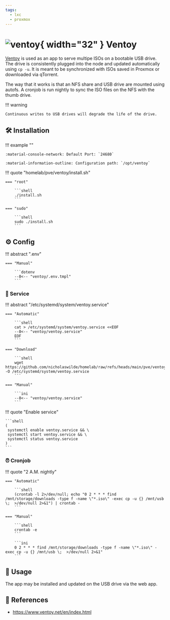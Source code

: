 ```yaml
---
tags:
  - lxc
  - proxmox
---
```

# ![ventoy](https://a.fsdn.com/allura/p/ventoy/icon?83b3cf3559dee8e8a1302821225c2e6076b1e2fded2a1ddc8c229a99eb9efd5a?&w=90){ width="32" } Ventoy

[Ventoy][1] is used as an app to serve multipe ISOs on a bootable USB drive.
The drive is consistently plugged into the node and updated automatically using `cp -u`.
It is meant to be synchronized with ISOs saved in Proxmox or downloaded via qTorrent.

The way that it works is that an NFS share and USB drive are mounted using autofs. A cronjob is run nightly to sync the ISO files on the NFS with the thumb drive.

!!! warning

    Continuous writes to USB drives will degrade the life of the drive.

## :hammer_and_wrench: Installation

!!! example ""

    :material-console-network: Default Port: `24680`

    :material-information-outline: Configuration path: `/opt/ventoy`    

!!! quote "homelab/pve/ventoy/install.sh"

    === "root"

        ```shell
        ./install.sh
        ```

    === "sudo"

        ```shell
        sudo ./install.sh
        ```

## :gear: Config

!!! abstract ".env"

	=== "Manual"

		```dotenv
		--8<-- "ventoy/.env.tmpl"
		```

### :handshake: Service

!!! abstract "/etc/systemd/system/ventoy.service"

    === "Automatic"

        ```shell
        cat > /etc/systemd/system/ventoy.service <<EOF
        --8<-- "ventoy/ventoy.service"
        EOF
        ```

    === "Download"

        ```shell
        wget https://github.com/nicholaswilde/homelab/raw/refs/heads/main/pve/ventoy/ventoy.service -O /etc/systemd/system/ventoy.service
        ```
        
    === "Manual"

        ```ini
        --8<-- "ventoy/ventoy.service"
        ```
    
!!! quote "Enable service"

    ```shell
    (
     systemctl enable ventoy.service && \
     systemctl start ventoy.service && \
     systemctl status ventoy.service
    ) 
    ```

### :alarm_clock: Cronjob

!!! quote "2 A.M. nightly"

    === "Automatic"
    
	    ```shell
	    (crontab -l 2>/dev/null; echo "0 2 * * * find /mnt/storage/downloads -type f -name \"*.iso\" -exec cp -u {} /mnt/usb \;  >/dev/null 2>&1") | crontab -
	    ```
	    
	=== "Manual"

		```shell
		crontab -e
		```

		```ini
		0 2 * * * find /mnt/storage/downloads -type f -name \"*.iso\" -exec cp -u {} /mnt/usb \;  >/dev/null 2>&1"
		```

## :pencil: Usage

The app may be installed and updated on the USB drive via the web app.

## :link: References

- <https://www.ventoy.net/en/index.html>

[1]: <https://www.ventoy.net/en/index.html>
